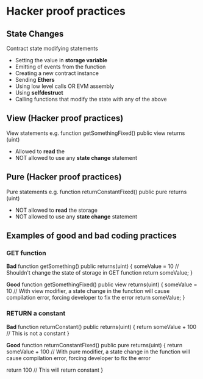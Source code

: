 # Hacker proof practices

## State Changes
Contract state modifying statements
+ Setting the value in __storage variable__
+ Emitting of events from the function
+ Creating a new contract instance
+ Sending __Ethers__
+ Using low level calls OR EVM assembly
+ Using __selfdestruct__
+ Calling functions that modify the state with any of the above

## View (Hacker proof practices)
View statements e.g. function getSomethingFixed() public view returns (uint)
+ Allowed to __read__ the
+ NOT allowed to use any __state change__ statement

## Pure (Hacker proof practices)
Pure statements e.g. function returnConstantFixed() public pure returns (uint)
+ NOT allowed to __read__ the storage
+ NOT allowed to use any __state change__ statement

## Examples of good and bad coding practices

### GET function
__Bad__
function getSomething() public returns(uint) {
  someValue = 10     // Shouldn't change the state of storage in GET function
  return someValue;
}

__Good__
function getSomethingFixed() public view returns(uint) {
  someValue = 10 // With view modifier, a state change in the function will cause compilation error, forcing developer to fix the error
  return someValue;
}

### RETURN a constant
__Bad__
function returnConstant() public returns(uint) {
  return someValue + 100 // This is not a constant
}

__Good__
function returnConstantFixed() public pure returns(uint) {
  return someValue + 100 // With pure modifier, a state change in the function will cause compilation error, forcing developer to fix the error  

  return 100 // This will return constant
}
